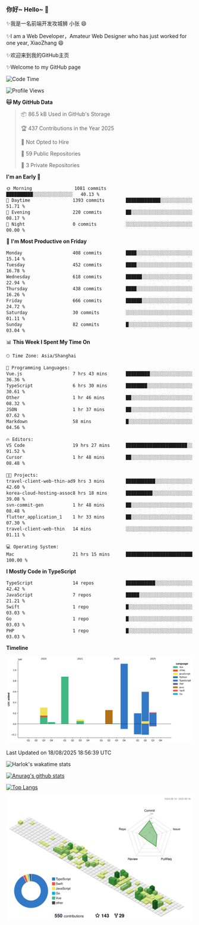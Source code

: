 ### 你好~ Hello~ 👋

✨我是一名前端开发攻城狮 小张 😄

✨I am a Web Developer，Amateur Web Designer who has just worked for one year, XiaoZhang 😄

✨欢迎来到我的GitHub主页

✨Welcome to my GitHub page
<!--
**7148505/7148505** is a ✨ _special_ ✨ repository because its `README.md` (this file) appears on your GitHub profile.

Here are some ideas to get you started:

- 🔭 I’m currently working on ...
- 🌱 I’m currently learning ...
- 👯 I’m looking to collaborate on ...
- 🤔 I’m looking for help with ...
- 💬 Ask me about ...
- 📫 How to reach me: ...
- 😄 Pronouns: ...
- ⚡ Fun fact: ...
-->

<!--START_SECTION:waka-->
![Code Time](http://img.shields.io/badge/Code%20Time-2%2C869%20hrs%2031%20mins-blue)

![Profile Views](http://img.shields.io/badge/Profile%20Views-18-blue)

**🐱 My GitHub Data** 

> 📦 86.5 kB Used in GitHub's Storage 
 > 
> 🏆 437 Contributions in the Year 2025
 > 
> 🚫 Not Opted to Hire
 > 
> 📜 59 Public Repositories 
 > 
> 🔑 3 Private Repositories 
 > 
**I'm an Early 🐤** 

```text
🌞 Morning                1081 commits        ██████████░░░░░░░░░░░░░░░   40.13 % 
🌆 Daytime                1393 commits        █████████████░░░░░░░░░░░░   51.71 % 
🌃 Evening                220 commits         ██░░░░░░░░░░░░░░░░░░░░░░░   08.17 % 
🌙 Night                  0 commits           ░░░░░░░░░░░░░░░░░░░░░░░░░   00.00 % 
```
📅 **I'm Most Productive on Friday** 

```text
Monday                   408 commits         ████░░░░░░░░░░░░░░░░░░░░░   15.14 % 
Tuesday                  452 commits         ████░░░░░░░░░░░░░░░░░░░░░   16.78 % 
Wednesday                618 commits         ██████░░░░░░░░░░░░░░░░░░░   22.94 % 
Thursday                 438 commits         ████░░░░░░░░░░░░░░░░░░░░░   16.26 % 
Friday                   666 commits         ██████░░░░░░░░░░░░░░░░░░░   24.72 % 
Saturday                 30 commits          ░░░░░░░░░░░░░░░░░░░░░░░░░   01.11 % 
Sunday                   82 commits          █░░░░░░░░░░░░░░░░░░░░░░░░   03.04 % 
```


📊 **This Week I Spent My Time On** 

```text
🕑︎ Time Zone: Asia/Shanghai

💬 Programming Languages: 
Vue.js                   7 hrs 43 mins       █████████░░░░░░░░░░░░░░░░   36.36 % 
TypeScript               6 hrs 30 mins       ████████░░░░░░░░░░░░░░░░░   30.61 % 
Other                    1 hr 46 mins        ██░░░░░░░░░░░░░░░░░░░░░░░   08.32 % 
JSON                     1 hr 37 mins        ██░░░░░░░░░░░░░░░░░░░░░░░   07.62 % 
Markdown                 58 mins             █░░░░░░░░░░░░░░░░░░░░░░░░   04.56 % 

🔥 Editors: 
VS Code                  19 hrs 27 mins      ███████████████████████░░   91.52 % 
Cursor                   1 hr 48 mins        ██░░░░░░░░░░░░░░░░░░░░░░░   08.48 % 

🐱‍💻 Projects: 
travel-client-web-thin-ad9 hrs 3 mins        ███████████░░░░░░░░░░░░░░   42.60 % 
korea-cloud-hosting-assoc8 hrs 18 mins       ██████████░░░░░░░░░░░░░░░   39.08 % 
svn-commit-gen           1 hr 48 mins        ██░░░░░░░░░░░░░░░░░░░░░░░   08.48 % 
flutter_application_1    1 hr 33 mins        ██░░░░░░░░░░░░░░░░░░░░░░░   07.30 % 
travel-client-web-thin   14 mins             ░░░░░░░░░░░░░░░░░░░░░░░░░   01.11 % 

💻 Operating System: 
Mac                      21 hrs 15 mins      █████████████████████████   100.00 % 
```

**I Mostly Code in TypeScript** 

```text
TypeScript               14 repos            ███████████░░░░░░░░░░░░░░   42.42 % 
JavaScript               7 repos             █████░░░░░░░░░░░░░░░░░░░░   21.21 % 
Swift                    1 repo              █░░░░░░░░░░░░░░░░░░░░░░░░   03.03 % 
Go                       1 repo              █░░░░░░░░░░░░░░░░░░░░░░░░   03.03 % 
PHP                      1 repo              █░░░░░░░░░░░░░░░░░░░░░░░░   03.03 % 
```



**Timeline**

![Lines of Code chart](https://raw.githubusercontent.com/littleCareless/littleCareless/master/assets/bar_graph.png)


 Last Updated on 18/08/2025 18:56:39 UTC
<!--END_SECTION:waka-->
![Harlok's wakatime stats](https://github-readme-stats.vercel.app/api/wakatime?username=littleCareless)

[![Anurag's github stats](https://github-readme-stats.vercel.app/api?username=littleCareless)](https://github.com/anuraghazra/github-readme-stats)

[![Top Langs](https://github-readme-stats.vercel.app/api/top-langs/?username=littleCareless&layout=compact)](https://github.com/anuraghazra/github-readme-stats)

![](./profile-3d-contrib/profile-green-animate.svg)
